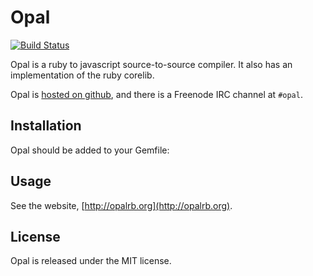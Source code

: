 # Opal

[![Build Status](https://secure.travis-ci.org/adambeynon/opal.png?branch=master)](http://travis-ci.org/adambeynon/opal)

Opal is a ruby to javascript source-to-source compiler. It also has an 
implementation of the ruby corelib.

Opal is [hosted on github](http://github.com/adambeynon/opal), and there
is a Freenode IRC channel at `#opal`.

## Installation

Opal should be added to your Gemfile:

## Usage

See the website, [http://opalrb.org](http://opalrb.org).

## License

Opal is released under the MIT license.